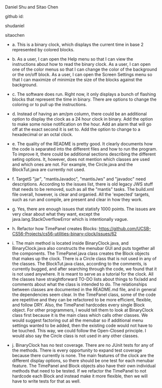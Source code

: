 Daniel Shu and Sitao Chen

github id:

shudaniel

sitaochen

+ a. This is a binary clock, which displays the current time in base 2 represented by colored blocks.

+ b. As a user, I can open the Help menu so that I can view the instructions about how to read the binary clock. As a user, I can open one of the color menus so that I can change the color of the background or the on/off block. As a user, I can open the Screen Settings menu so that I can maximize of minimize the size of the blocks against the background.

+ c. The software does run. Right now, it only displays a bunch of flashing blocks that represent the time in binary. There are options to change the coloring or to pull up the instructions.

+ d. Instead of having an am/pm column, there could be an additional option to display the clock as a 24 hour clock in binary. Add the option to make some noise notification on the hour. Add an alarm that will go off at the exact second it is set to. Add the option to change to a hexadecimal or an octal clock.

+ e. The quality of the README is pretty good. It clearly documents how the code is separated into the different files and how to run the program. To improve it, there could be additional sections describing the different seting options. It, however, does not mention which classes are used and which ones are not. For example, the Circle.java and the BlockTut.java are currently not used.

+ f. TargetS "jar", "mantisJavadoc", "mantisJws" and  "javadoc" need descriptions. According to the issues list, there is old legacy JWS stuff that needs to be removed, such as all the "mantis" tasks. The build.xml file overall, however, is clear and organied. All the 'expected' targets, such as run and compile, are present and clear in how they work.


+ g. Yes, there are enough issues that statisfy 1000 points. The issues are very clear about what they want, except the java.lang.StackOverflowError which is intentionally vague.  

+ h. Refactor how TimePanel creates Blocks: https://github.com/UCSB-CS56-Projects/cs56-utilities-binary-clock/issues/62 

+ i. The main method is located inside BinaryClock.java, and BinaryClock.java also constructs the menubar GUI and puts together all the components. The TimePanel.java class creates the Block objects that makes up the clock. There is a Circle class that is not used in any of the classes. The BlockTut.java class, according to the comments, is currently bugged, and after searching through the code, we found that it is not used anywhere. It is meant to serve as a tutorial for the clock. All the classes have straightforward TO-DO lists about things to fix/add and comments about what the class is intended to do. The relationships between classes are documented in the README.md file, and in general the dependencies seem clear. In the TimePanel class, some of the code are repetitive and they can be refactored to be more efficient, flexible, and follow DRY. Also, the TimePanel hardcodes every single Block object. For other programmers, I would tell them to look at BinaryClock class first because it is the main class which calls other classes. We would suggest factoring out all the menubar so if additional menu settings wanted to be added, then the existing code would not have to be touched. This way, we could follow the Open-Closed principle. I would also say the Circle class is not used in any other classes.

+ j. BinaryClock has no test coverage. There are no JUnit tests for any of the methods. There is every opportunity to expand test coverage because there currently is none. The main features of the clock are the different display options, so there should be one test for each menubar feature. The TimePanel and Block objects also have their own individual methods that need to be tested. If we refactor the TimePanel to not hardcode each Block and instead make it more flexible, then we will have to write tests for that as well. 